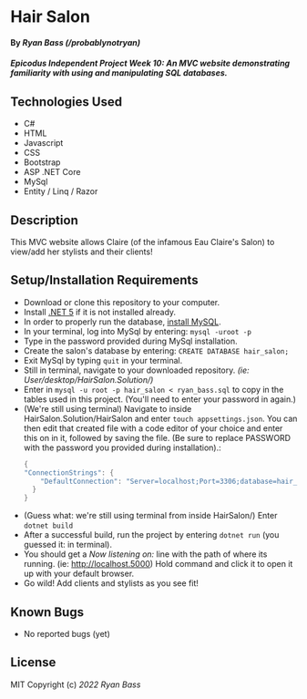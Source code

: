 # Hair Salon

#### By _**Ryan Bass** (/probablynotryan)_ 

#### _Epicodus Independent Project Week 10: An MVC website demonstrating familiarity with using and manipulating SQL databases._

## Technologies Used

* C#
* HTML
* Javascript
* CSS
* Bootstrap
* ASP .NET Core
* MySql
* Entity / Linq / Razor

## Description

This MVC website allows Claire (of the infamous Eau Claire's Salon) to view/add her stylists and their clients!

## Setup/Installation Requirements

* Download or clone this repository to your computer.
* Install [.NET 5](https://www.learnhowtoprogram.com/c-and-net/getting-started-with-c/installing-c-and-net) if it is not installed already.
* In order to properly run the database, [install MySQL](https://dev.mysql.com/downloads/mysql/).
* In your terminal, log into MySql by entering: ```mysql -uroot -p```
* Type in the password provided during MySql installation.
* Create the salon's database by entering: ```CREATE DATABASE hair_salon;```
* Exit MySql by typing ```quit``` in your terminal.
* Still in terminal, navigate to your downloaded repository. _(ie: User/desktop/HairSalon.Solution/)_
* Enter in ```mysql -u root -p hair_salon < ryan_bass.sql``` to copy in the tables used in this project. (You'll need to enter your password in again.)
* (We're still using terminal) Navigate to inside HairSalon.Solution/HairSalon and enter ```touch appsettings.json```. You can then edit that created file with a code editor of your choice and enter this on in it, followed by saving the file. (Be sure to replace PASSWORD with the password you provided during installation).: 
  ```csharp
  {
  "ConnectionStrings": {
      "DefaultConnection": "Server=localhost;Port=3306;database=hair_salon;uid=root;pwd=PASSWORD;"
    }
  } 
  ```
* (Guess what: we're still using terminal from inside HairSalon/) Enter ```dotnet build```
* After a successful build, run the project by entering ```dotnet run``` (you guessed it: in terminal).
* You should get a _Now listening on:_ line with the path of where its running. (ie: http://localhost.5000) Hold command and click it to open it up with your default browser.
* Go wild! Add clients and stylists as you see fit!

## Known Bugs

* No reported bugs (yet)

## License

MIT
Copyright (c) _2022_ _Ryan Bass_